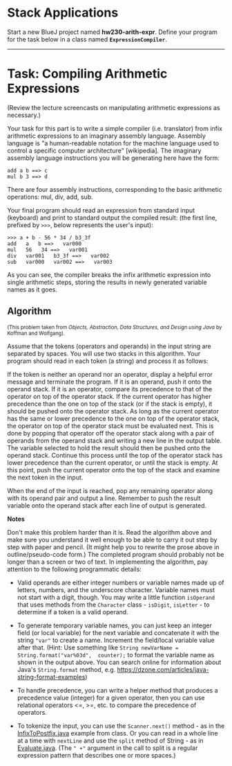 # Stack Applications

Start a new BlueJ project named **hw230-arith-expr**. Define your program for the task below in a class named **`ExpressionCompiler`**.

---

# Task: Compiling Arithmetic Expressions

(Review the lecture screencasts on manipulating arithmetic expressions as necessary.)

Your task for this part is to write a simple compiler (i.e. translator) from infix arithmetic expressions to an imaginary assembly language. Assembly language is "a human-readable notation for the machine language used to control a specific computer architecture" [wikipedia]. The imaginary assembly language instructions you will be generating here have the form:

```
add a b ==> c
mul b 3 ==> d
```

There are four assembly instructions, corresponding to the basic arithmetic operations: mul, div, add, sub.

Your final program should read an expression from standard input (keyboard) and print to standard output the compiled result: (the first line, prefixed by `>>>`, below represents the user's input):

```
>>> a + b - 56 * 34 / b3_3f
add   a   b ==>   var000
mul   56   34 ==>   var001
div   var001   b3_3f ==>   var002
sub   var000   var002 ==>   var003
```

As you can see, the compiler breaks the infix arithmetic expression into single arithmetic steps, storing the results in newly generated variable names as it goes.

## Algorithm

<small>(This problem taken from <em>Objects, Abstraction, Data Structures, and Design using Java</em> by Koffman and Wolfgang).</small>

Assume that the tokens (operators and operands) in the input string are separated by spaces. You will use two stacks in this algorithm. Your program should read in each token (a string) and process it as follows:

If the token is neither an operand nor an operator, display a helpful error message and terminate the program. If it is an operand, push it onto the operand stack. If it is an operator, compare its precedence to that of the operator on top of the operator stack. If the current operator has higher precedence than the one on top of the stack (or if the stack is empty), it should be pushed onto the operator stack. As long as the current operator has the same or lower precedence to the one on top of the operator stack, the operator on top of the operator stack must be evaluated next. This is done by popping that operator off the operator stack along with a pair of operands from the operand stack and writing a new line in the output table. The variable selected to hold the result should then be pushed onto the operand stack. Continue this process until the top of the operator stack has lower precedence than the current operator, or until the stack is empty. At this point, push the current operator onto the top of the stack and examine the next token in the input.

When the end of the input is reached, pop any remaining operator along with its operand pair and output a line. Remember to push the result variable onto the operand stack after each line of output is generated.

**Notes**

Don't make this problem harder than it is. Read the algorithm above and make sure you understand it well enough to be able to carry it out step by step with paper and pencil. (It might help you to rewrite the prose above in outline/pseudo-code form.) The completed program should probably not be longer than a screen or two of text. In implementing the algorithm, pay attention to the following programmatic details:

- Valid operands are either integer numbers or variable names made up of letters, numbers, and the underscore character. Variable names must not start with a digit, though. You may write a little function `isOperand` that uses methods from the `Character` class - `isDigit`, `isLetter` - to determine if a token is a valid operand.
  
- To generate temporary variable names, you can just keep an integer field (or local variable) for the next variable and concatenate it with the string `"var"` to create a name. Increment the field/local variable value after that. (Hint: Use something like `String newVarName = String.format("var%03d",  counter);` to format the variable name as shown in the output above. You can search online for information about Java's `String.format` method, e.g. https://dzone.com/articles/java-string-format-examples)
  
- To handle precedence, you can write a helper method that produces a precedence value (integer) for a given operator, then you can use relational operators <=, >=, etc. to compare the precedence of operators.
  
- To tokenize the input, you can use the `Scanner.next()` method - as in the [InfixToPostfix.java](../final/InfixToPostfix.java) example from class. Or you can read in a whole line at a time with `nextLine` and use the `split` method of String - as in [Evaluate.java](Evaluate.java). (The `" +"` argument in the call to split is a regular expression pattern that describes one or more spaces.)





